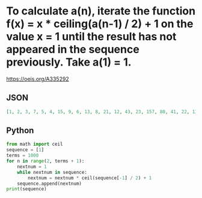 # To calculate a\(n\), iterate the function f\(x\) \= x \* ceiling\(a\(n\-1\) / 2\) \+ 1 on the value x \= 1 until the result has not appeared in the sequence previously\. Take a\(1\) \= 1\.
https://oeis.org/A335292
## JSON
```JSON
[1, 2, 3, 7, 5, 4, 15, 9, 6, 13, 8, 21, 12, 43, 23, 157, 80, 41, 22, 133, 68, 35, 19, 11, 259, 131, 67, 1191, 597, 300, 151, 77, 40, 421, 212, 107, 55, 29, 16, 73, 38, 20, 111, 57, 30, 241, 122, 62, 32, 17, 10, 31, 273, 138, 70, 36, 343, 173, 88, 45, 24, 1885]
```
## Python
```Python
from math import ceil
sequence = [1]
terms = 1000
for n in range(2, terms + 1):
    nextnum = 1
    while nextnum in sequence:
        nextnum = nextnum * ceil(sequence[-1] / 2) + 1
    sequence.append(nextnum)
print(sequence)
```
